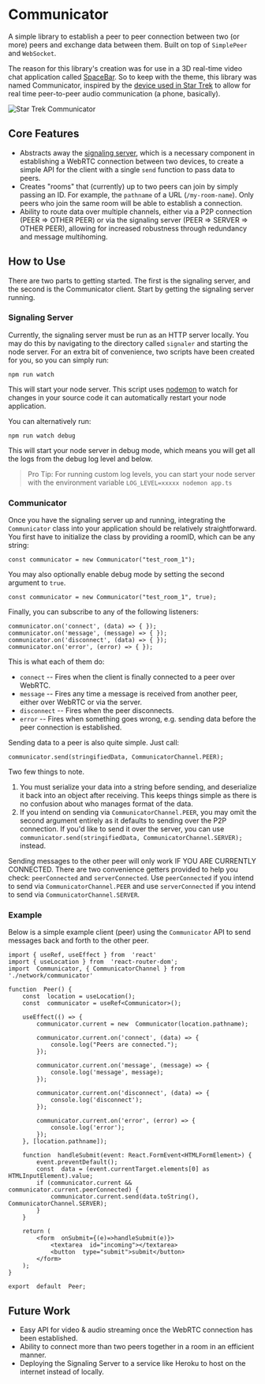 # Communicator
A simple library to establish a peer to peer connection between two (or more) peers and exchange data between them. Built on top of `SimplePeer` and `WebSocket`.

The reason for this library's creation was for use in a 3D real-time video chat application called [SpaceBar](https://github.com/IrisHub/SpaceBar). So to keep with the theme, this library was named Communicator, inspired by the [device used in Star Trek](https://en.wikipedia.org/wiki/Communicator_%28Star_Trek%29) to allow for real time peer-to-peer audio communication (a phone, basically).

![Star Trek Communicator](https://d.ibtimes.co.uk/en/full/1447661/captain-kirk-using-communicator-startrek.jpg)

## Core Features
* Abstracts away the [signaling server](https://developer.mozilla.org/en-US/docs/Web/API/WebRTC_API/Signaling_and_video_calling), which is a necessary component in establishing a WebRTC connection between two devices, to create a simple API for the client with a single `send` function to pass data to peers.
* Creates "rooms" that (currently) up to two peers can join by simply passing an ID. For example, the `pathname` of a URL (`/my-room-name`). Only peers who join the same room will be able to establish a connection.
* Ability to route data over multiple channels, either via a P2P connection (PEER => OTHER PEER) or via the signaling server (PEER => SERVER => OTHER PEER), allowing for increased robustness through redundancy and message multihoming.

## How to Use
There are two parts to getting started. The first is the signaling server, and the second is the Communicator client. Start by getting the signaling server running.

### Signaling Server
Currently, the signaling server must be run as an HTTP server locally. You may do this by navigating to the directory called `signaler` and starting the node server. For an extra bit of convenience, two scripts have been created for you, so you can simply run:
```
npm run watch
```

This will start your node server. This script uses [nodemon](https://www.npmjs.com/package/nodemon) to watch for changes in your source code it can automatically restart your node application. 

You can alternatively run:
```
npm run watch debug
```
This will start your node server in debug mode, which means you will get all the logs from the debug log level and below. 

> Pro Tip: For running custom log levels, you can start your node server with the environment variable `LOG_LEVEL=xxxxx nodemon app.ts`

### Communicator
Once you have the signaling server up and running, integrating the `Communicator` class into your application should be relatively straightforward. You first have to initialize the class by providing a roomID, which can be any string:
```
const communicator = new Communicator("test_room_1");
```

You may also optionally enable debug mode by setting the second argument to `true`.
```
const communicator = new Communicator("test_room_1", true);
```
Finally, you can subscribe to any of the following listeners:
```
communicator.on('connect', (data) => { });
communicator.on('message', (message) => { });
communicator.on('disconnect', (data) => { });
communicator.on('error', (error) => { });
```
This is what each of them do:
* `connect` -- Fires when the client is finally connected to a peer over WebRTC.
* `message` -- Fires any time a message is received from another peer, either over WebRTC or via the server.
* `disconnect` -- Fires when the peer disconnects.
* `error` -- Fires when something goes wrong, e.g. sending data before the peer connection is established.

Sending data to a peer is also quite simple. Just call:
```
communicator.send(stringifiedData, CommunicatorChannel.PEER);
```
Two few things to note. 
1. You must serialize your data into a string before sending, and deserialize it back into an object after receiving. This keeps things simple as there is no confusion about who manages format of the data. 
2. If you intend on sending via `CommunicatorChannel.PEER`, you may omit the second argument entirely as it defaults to sending over the P2P connection. If you'd like to send it over the server, you can use `communicator.send(stringifiedData, CommunicatorChannel.SERVER);` instead.

Sending messages to the other peer will only work IF YOU ARE CURRENTLY CONNECTED. There are two convenience getters provided to help you check: `peerConnected` and `serverConnected`. Use `peerConnected` if you intend to send via `CommunicatorChannel.PEER` and use `serverConnected` if you intend to send via `CommunicatorChannel.SERVER`.

### Example
Below is a simple example client (peer) using the `Communicator` API to send messages back and forth to the other peer.
```
import { useRef, useEffect } from  'react'
import { useLocation } from  'react-router-dom';
import  Communicator, { CommunicatorChannel } from  './network/communicator'

function  Peer() {
	const  location = useLocation();
	const  communicator = useRef<Communicator>();

	useEffect(() => {
		communicator.current = new  Communicator(location.pathname);

		communicator.current.on('connect', (data) => {
			console.log("Peers are connected.");
		});

		communicator.current.on('message', (message) => {
			console.log('message', message);
		});

		communicator.current.on('disconnect', (data) => {
			console.log('disconnect');
		});

		communicator.current.on('error', (error) => {
			console.log('error');
		});
	}, [location.pathname]);

	function  handleSubmit(event: React.FormEvent<HTMLFormElement>) {
		event.preventDefault();
		const  data = (event.currentTarget.elements[0] as HTMLInputElement).value;
		if (communicator.current && communicator.current.peerConnected) {
			communicator.current.send(data.toString(), CommunicatorChannel.SERVER);
		}
	}

	return (
		<form  onSubmit={(e)=>handleSubmit(e)}>
			<textarea  id="incoming"></textarea>
			<button  type="submit">submit</button>
		</form>
	);
}

export  default  Peer;
```

## Future Work
* Easy API for video & audio streaming once the WebRTC connection has been established.
* Ability to connect more than two peers together in a room in an efficient manner.
* Deploying the Signaling Server to a service like Heroku to host on the internet instead of locally.